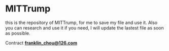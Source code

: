 # MITTrump
this is the repository of MITTrump, for me to save my file and use it.
Also you can research and use it if you need, I will update the lastest file as soon as possible.

Contract **franklin_chou@126.com**
